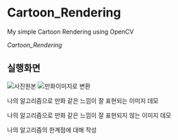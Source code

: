# Cartoon_Rendering
My simple Cartoon Rendering using OpenCV

*Cartoon_Rendering*

## 실행화면
![사진원본](cartoon_rendering_original.jpg)
![만화이미지로 변환](cartoon_rendering_result.jpg)


나의 알고리즘으로 만화 같은 느낌이 잘 표현되는 이미지 데모

나의 알고리즘으로 만화 같은 느낌이 잘 표현되지 않는 이미지 데모

나의 알고리즘의 한계점에 대해 작성
